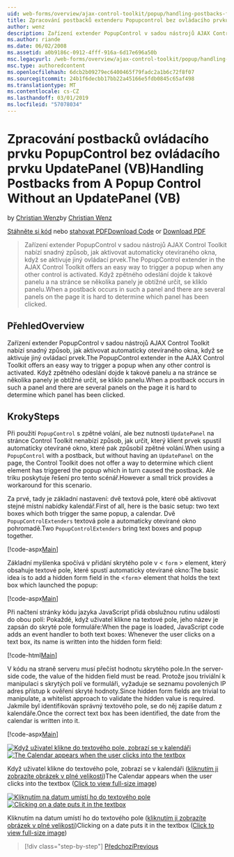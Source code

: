 ```yaml
---
uid: web-forms/overview/ajax-control-toolkit/popup/handling-postbacks-from-a-popup-control-without-an-updatepanel-vb
title: Zpracování postbacků extenderu Popupcontrol bez ovládacího prvku UpdatePanel (VB) ovládacího | Dokumentace Microsoftu
author: wenz
description: Zařízení extender PopupControl v sadou nástrojů AJAX Control Toolkit nabízí snadný způsob, jak aktivovat automaticky otevíraného okna, když se aktivuje jiný ovládací prvek. Zpětné volání při výskytu v su...
ms.author: riande
ms.date: 06/02/2008
ms.assetid: a0b9186c-0912-4fff-916a-6d17e696a50b
msc.legacyurl: /web-forms/overview/ajax-control-toolkit/popup/handling-postbacks-from-a-popup-control-without-an-updatepanel-vb
msc.type: authoredcontent
ms.openlocfilehash: 6dcb2b09279ec6400465f79fadc2a1b6c72f8f07
ms.sourcegitcommit: 24b1f6decbb17bb22a45166e5fdb0845c65af498
ms.translationtype: MT
ms.contentlocale: cs-CZ
ms.lasthandoff: 03/01/2019
ms.locfileid: "57078034"
---
```

<a name="handling-postbacks-from-a-popup-control-without-an-updatepanel-vb"></a><span data-ttu-id="3fc0b-104">Zpracování postbacků ovládacího prvku PopupControl bez ovládacího prvku UpdatePanel (VB)</span><span class="sxs-lookup"><span data-stu-id="3fc0b-104">Handling Postbacks from A Popup Control Without an UpdatePanel (VB)</span></span>
====================
<span data-ttu-id="3fc0b-105">by [Christian Wenz](https://github.com/wenz)</span><span class="sxs-lookup"><span data-stu-id="3fc0b-105">by [Christian Wenz](https://github.com/wenz)</span></span>

<span data-ttu-id="3fc0b-106">[Stáhněte si kód](http://download.microsoft.com/download/9/3/f/93f8daea-bebd-4821-833b-95205389c7d0/PopupControl3.vb.zip) nebo [stahovat PDF](http://download.microsoft.com/download/2/d/c/2dc10e34-6983-41d4-9c08-f78f5387d32b/popupcontrol3VB.pdf)</span><span class="sxs-lookup"><span data-stu-id="3fc0b-106">[Download Code](http://download.microsoft.com/download/9/3/f/93f8daea-bebd-4821-833b-95205389c7d0/PopupControl3.vb.zip) or [Download PDF](http://download.microsoft.com/download/2/d/c/2dc10e34-6983-41d4-9c08-f78f5387d32b/popupcontrol3VB.pdf)</span></span>

> <span data-ttu-id="3fc0b-107">Zařízení extender PopupControl v sadou nástrojů AJAX Control Toolkit nabízí snadný způsob, jak aktivovat automaticky otevíraného okna, když se aktivuje jiný ovládací prvek.</span><span class="sxs-lookup"><span data-stu-id="3fc0b-107">The PopupControl extender in the AJAX Control Toolkit offers an easy way to trigger a popup when any other control is activated.</span></span> <span data-ttu-id="3fc0b-108">Když zpětného odeslání dojde k takové panelu a na stránce se několika panely je obtížné určit, se kliklo panelu.</span><span class="sxs-lookup"><span data-stu-id="3fc0b-108">When a postback occurs in such a panel and there are several panels on the page it is hard to determine which panel has been clicked.</span></span>


## <a name="overview"></a><span data-ttu-id="3fc0b-109">Přehled</span><span class="sxs-lookup"><span data-stu-id="3fc0b-109">Overview</span></span>

<span data-ttu-id="3fc0b-110">Zařízení extender PopupControl v sadou nástrojů AJAX Control Toolkit nabízí snadný způsob, jak aktivovat automaticky otevíraného okna, když se aktivuje jiný ovládací prvek.</span><span class="sxs-lookup"><span data-stu-id="3fc0b-110">The PopupControl extender in the AJAX Control Toolkit offers an easy way to trigger a popup when any other control is activated.</span></span> <span data-ttu-id="3fc0b-111">Když zpětného odeslání dojde k takové panelu a na stránce se několika panely je obtížné určit, se kliklo panelu.</span><span class="sxs-lookup"><span data-stu-id="3fc0b-111">When a postback occurs in such a panel and there are several panels on the page it is hard to determine which panel has been clicked.</span></span>

## <a name="steps"></a><span data-ttu-id="3fc0b-112">Kroky</span><span class="sxs-lookup"><span data-stu-id="3fc0b-112">Steps</span></span>

<span data-ttu-id="3fc0b-113">Při použití `PopupControl` s zpětné volání, ale bez nutnosti `UpdatePanel` na stránce Control Toolkit nenabízí způsob, jak určit, který klient prvek spustil automaticky otevírané okno, které pak způsobil zpětné volání.</span><span class="sxs-lookup"><span data-stu-id="3fc0b-113">When using a `PopupControl` with a postback, but without having an `UpdatePanel` on the page, the Control Toolkit does not offer a way to determine which client element has triggered the popup which in turn caused the postback.</span></span> <span data-ttu-id="3fc0b-114">Ale triku poskytuje řešení pro tento scénář.</span><span class="sxs-lookup"><span data-stu-id="3fc0b-114">However a small trick provides a workaround for this scenario.</span></span>

<span data-ttu-id="3fc0b-115">Za prvé, tady je základní nastavení: dvě textová pole, které obě aktivovat stejné místní nabídky kalendář.</span><span class="sxs-lookup"><span data-stu-id="3fc0b-115">First of all, here is the basic setup: two text boxes which both trigger the same popup, a calendar.</span></span> <span data-ttu-id="3fc0b-116">Dvě `PopupControlExtenders` textová pole a automaticky otevírané okno pohromadě.</span><span class="sxs-lookup"><span data-stu-id="3fc0b-116">Two `PopupControlExtenders` bring text boxes and popup together.</span></span>

[!code-aspx[Main](handling-postbacks-from-a-popup-control-without-an-updatepanel-vb/samples/sample1.aspx)]

<span data-ttu-id="3fc0b-117">Základní myšlenka spočívá v přidání skrytého pole v &lt; `form` &gt; element, který obsahuje textové pole, které spustí automaticky otevírané okno:</span><span class="sxs-lookup"><span data-stu-id="3fc0b-117">The basic idea is to add a hidden form field in the &lt;`form`&gt; element that holds the text box which launched the popup:</span></span>

[!code-aspx[Main](handling-postbacks-from-a-popup-control-without-an-updatepanel-vb/samples/sample2.aspx)]

<span data-ttu-id="3fc0b-118">Při načtení stránky kódu jazyka JavaScript přidá obslužnou rutinu události do obou polí: Pokaždé, když uživatel klikne na textové pole, jeho název je zapsán do skryté pole formuláře:</span><span class="sxs-lookup"><span data-stu-id="3fc0b-118">When the page is loaded, JavaScript code adds an event handler to both text boxes: Whenever the user clicks on a text box, its name is written into the hidden form field:</span></span>

[!code-html[Main](handling-postbacks-from-a-popup-control-without-an-updatepanel-vb/samples/sample3.html)]

<span data-ttu-id="3fc0b-119">V kódu na straně serveru musí přečíst hodnotu skrytého pole.</span><span class="sxs-lookup"><span data-stu-id="3fc0b-119">In the server-side code, the value of the hidden field must be read.</span></span> <span data-ttu-id="3fc0b-120">Protože jsou triviální k manipulaci s skrytých polí ve formuláři, vyžaduje se seznamu povolených IP adres přístup k ověření skryté hodnoty.</span><span class="sxs-lookup"><span data-stu-id="3fc0b-120">Since hidden form fields are trivial to manipulate, a whitelist approach to validate the hidden value is required.</span></span> <span data-ttu-id="3fc0b-121">Jakmile byl identifikován správný textového pole, se do něj zapíše datum z kalendáře.</span><span class="sxs-lookup"><span data-stu-id="3fc0b-121">Once the correct text box has been identified, the date from the calendar is written into it.</span></span>

[!code-aspx[Main](handling-postbacks-from-a-popup-control-without-an-updatepanel-vb/samples/sample4.aspx)]


<span data-ttu-id="3fc0b-122">[![Když uživatel klikne do textového pole, zobrazí se v kalendáři](handling-postbacks-from-a-popup-control-without-an-updatepanel-vb/_static/image2.png)](handling-postbacks-from-a-popup-control-without-an-updatepanel-vb/_static/image1.png)</span><span class="sxs-lookup"><span data-stu-id="3fc0b-122">[![The Calendar appears when the user clicks into the textbox](handling-postbacks-from-a-popup-control-without-an-updatepanel-vb/_static/image2.png)](handling-postbacks-from-a-popup-control-without-an-updatepanel-vb/_static/image1.png)</span></span>

<span data-ttu-id="3fc0b-123">Když uživatel klikne do textového pole, zobrazí se v kalendáři ([kliknutím ji zobrazíte obrázek v plné velikosti](handling-postbacks-from-a-popup-control-without-an-updatepanel-vb/_static/image3.png))</span><span class="sxs-lookup"><span data-stu-id="3fc0b-123">The Calendar appears when the user clicks into the textbox ([Click to view full-size image](handling-postbacks-from-a-popup-control-without-an-updatepanel-vb/_static/image3.png))</span></span>


<span data-ttu-id="3fc0b-124">[![Kliknutím na datum umístí ho do textového pole](handling-postbacks-from-a-popup-control-without-an-updatepanel-vb/_static/image5.png)](handling-postbacks-from-a-popup-control-without-an-updatepanel-vb/_static/image4.png)</span><span class="sxs-lookup"><span data-stu-id="3fc0b-124">[![Clicking on a date puts it in the textbox](handling-postbacks-from-a-popup-control-without-an-updatepanel-vb/_static/image5.png)](handling-postbacks-from-a-popup-control-without-an-updatepanel-vb/_static/image4.png)</span></span>

<span data-ttu-id="3fc0b-125">Kliknutím na datum umístí ho do textového pole ([kliknutím ji zobrazíte obrázek v plné velikosti](handling-postbacks-from-a-popup-control-without-an-updatepanel-vb/_static/image6.png))</span><span class="sxs-lookup"><span data-stu-id="3fc0b-125">Clicking on a date puts it in the textbox ([Click to view full-size image](handling-postbacks-from-a-popup-control-without-an-updatepanel-vb/_static/image6.png))</span></span>

> [!div class="step-by-step"]
> [<span data-ttu-id="3fc0b-126">Předchozí</span><span class="sxs-lookup"><span data-stu-id="3fc0b-126">Previous</span></span>](handling-postbacks-from-a-popup-control-with-an-updatepanel-vb.md)

